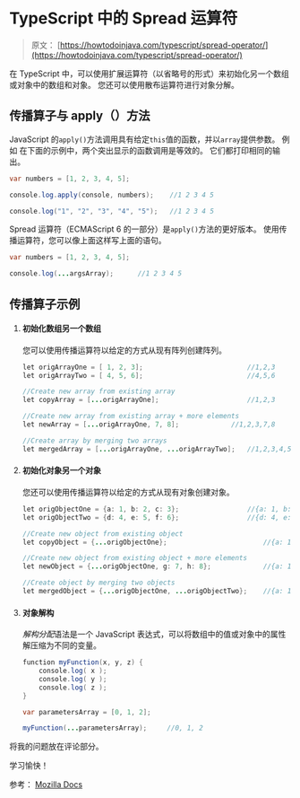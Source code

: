 # TypeScript 中的 Spread 运算符

> 原文： [https://howtodoinjava.com/typescript/spread-operator/](https://howtodoinjava.com/typescript/spread-operator/)

在 TypeScript 中，可以使用扩展运算符（以省略号的形式）来初始化另一个数组或对象中的数组和对象。 您还可以使用散布运算符进行对象分解。

## 传播算子与 apply（）方法

JavaScript 的`apply()`方法调用具有给定`this`值的函数，并以`array`提供参数。 例如 在下面的示例中，两个突出显示的函数调用是等效的。 它们都打印相同的输出。

```java
var numbers = [1, 2, 3, 4, 5];

console.log.apply(console, numbers);	//1 2 3 4 5 

console.log("1", "2", "3", "4", "5");	//1 2 3 4 5 

```

Spread 运算符（ECMAScript 6 的一部分）是`apply()`方法的更好版本。 使用传播运算符，您可以像上面这样写上面的语句。

```java
var numbers = [1, 2, 3, 4, 5];

console.log(...argsArray);		//1 2 3 4 5 

```

## 传播算子示例

1.  #### 初始化数组另一个数组

    您可以使用传播运算符以给定的方式从现有阵列创建阵列。

    ```java
    let origArrayOne = [ 1, 2, 3]; 							//1,2,3
    let origArrayTwo = [ 4, 5, 6]; 							//4,5,6

    //Create new array from existing array
    let copyArray = [...origArrayOne]; 						//1,2,3

    //Create new array from existing array + more elements
    let newArray = [...origArrayOne, 7, 8];				//1,2,3,7,8 

    //Create array by merging two arrays
    let mergedArray = [...origArrayOne, ...origArrayTwo]; 	//1,2,3,4,5,6

    ```

2.  #### 初始化对象另一个对象

    您还可以使用传播运算符以给定的方式从现有对象创建对象。

    ```java
    let origObjectOne = {a: 1, b: 2, c: 3}; 				//{a: 1, b: 2, c: 3}
    let origObjectTwo = {d: 4, e: 5, f: 6};					//{d: 4, e: 5, f: 6}

    //Create new object from existing object
    let copyObject = {...origObjectOne}; 						//{a: 1, b: 2, c: 3}

    //Create new object from existing object + more elements
    let newObject = {...origObjectOne, g: 7, h: 8};				//{a: 1, b: 2, c: 3, g: 7, h: 8}

    //Create object by merging two objects
    let mergedObject = {...origObjectOne, ...origObjectTwo}; 	//{a: 1, b: 2, c: 3, d: 4, e: 5, f: 6}

    ```

3.  #### 对象解构

    *解构分配*语法是一个 JavaScript 表达式，可以将数组中的值或对象中的属性解压缩为不同的变量。

    ```java
    function myFunction(x, y, z) { 
    	console.log( x );
    	console.log( y );
    	console.log( z );
    }

    var parametersArray = [0, 1, 2];

    myFunction(...parametersArray);		//0, 1, 2

    ```

将我的问题放在评论部分。

学习愉快！

参考： [Mozilla Docs](https://developer.mozilla.org/en-US/docs/Web/JavaScript/Reference/Operators/Spread_syntax)